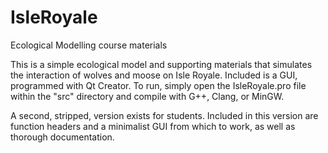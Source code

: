 # IsleRoyale
Ecological Modelling course materials

This is a simple ecological model and supporting materials that simulates the interaction of wolves and moose on Isle Royale. Included is a GUI, programmed with Qt Creator. To run, simply open the IsleRoyale.pro file within the "src" directory and compile with G++, Clang, or MinGW.

A second, stripped, version exists for students. Included in this version are function headers and a minimalist GUI from which to work, as well as thorough documentation.